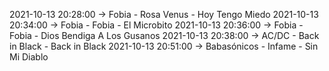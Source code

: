 2021-10-13 20:28:00 -> Fobia - Rosa Venus - Hoy Tengo Miedo
2021-10-13 20:34:00 -> Fobia - Fobia - El Microbito
2021-10-13 20:36:00 -> Fobia - Fobia - Dios Bendiga A Los Gusanos
2021-10-13 20:38:00 -> AC/DC - Back in Black - Back in Black
2021-10-13 20:51:00 -> Babasónicos - Infame - Sin Mi Diablo
